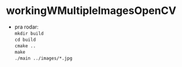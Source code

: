 # workingWMultipleImagesOpenCV

* pra rodar: \
```mkdir build```\
```cd build```\
```cmake ..```\
```make```\
```./main ../images/*.jpg```

